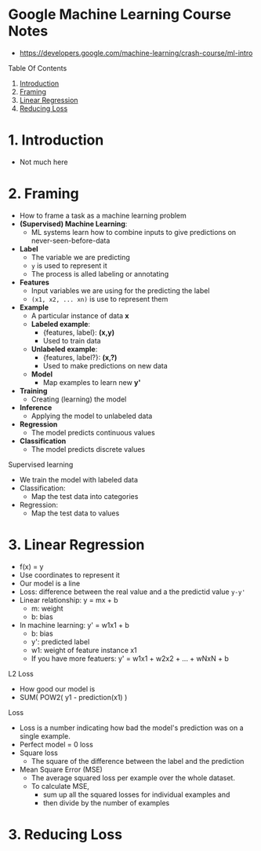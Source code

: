 # Google Machine Learning Course Notes
* https://developers.google.com/machine-learning/crash-course/ml-intro

Table Of Contents
1. [Introduction](#introduction)
2. [Framing](#framing)
3. [Linear Regression](#linear-regression)
4. [Reducing Loss](#reducing-loss)



<a name="introduction"></a>
# 1. Introduction
* Not much here


<a name="framing"></a>
# 2. Framing
* How to frame a task as a machine learning problem
* **(Supervised) Machine Learning**:
  * ML systems learn how to combine inputs to give predictions on never-seen-before-data
* **Label**
  * The variable we are predicting
  * `y` is used to represent it
  * The process is alled labeling or annotating
* **Features**
  * Input variables we are using for the predicting the label
  * `(x1, x2, ... xn)` is use to represent them
* **Example**
  * A particular instance of data **x**
  * **Labeled example**:
    * {features, label}: **(x,y)**
    * Used to train data
  * **Unlabeled example**:
    * {features, label?}: **(x,?)**
    * Used to make predictions on new data
  * **Model** 
    * Map examples to learn new **y'**
* **Training**
  * Creating (learning) the model
* **Inference**
  * Applying the model to unlabeled data
* **Regression**
  * The model predicts continuous values
* **Classification**
  * The model predicts discrete values      


Supervised learning
* We train the model with labeled data
* Classification:
  * Map the test data into categories  
* Regression:
  * Map the test data to values  

<a name="linear-regression"></a>
# 3. Linear Regression
* f(x) = y
* Use coordinates to represent it
* Our model is a line
* Loss: difference between the real value and a the predictid value `y-y'`
* Linear relationship: y = mx + b
  * m: weight
  * b: bias
* In machine learning: y' = w1x1 + b
  * b: bias
  * y': predicted label
  * w1: weight of feature instance x1
  * If you have more featuers: y' = w1x1 + w2x2 + ... +  wNxN + b

L2 Loss
* How good our model is
* SUM( POW2( y1 - prediction(x1) )

Loss
* Loss is a number indicating how bad the model's prediction was on a single example.
* Perfect model = 0 loss
* Square loss 
  * The square of the difference between the label and the prediction
* Mean Square Error (MSE)
  * The average squared loss per example over the whole dataset. 
  * To calculate MSE, 
    * sum up all the squared losses for individual examples and 
    * then divide by the number of examples


<a name="reducing-loss"></a>
# 3. Reducing Loss


